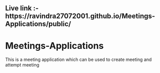 <h2> Live link :- https://ravindra27072001.github.io/Meetings-Applications/public/ </h2>

# Meetings-Applications
This is a meeting application which can be used to create meeting and attempt meeting
